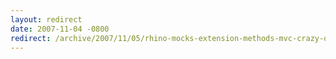 ```yaml
---
layout: redirect
date: 2007-11-04 -0800
redirect: /archive/2007/11/05/rhino-mocks-extension-methods-mvc-crazy-delicious.aspx/
---
```


